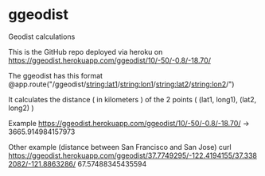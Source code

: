 # ggeodist
Geodist calculations

This is the GitHub repo deployed via heroku on https://ggeodist.herokuapp.com/ggeodist/10/-50/-0.8/-18.70/

The ggeodist has this format 
@app.route("/ggeodist/<string:lat1>/<string:lon1>/<string:lat2>/<string:lon2>/")

It calculates the distance ( in kilometers ) of the 2 points ( (lat1, long1), (lat2, long2) )

Example 
https://ggeodist.herokuapp.com/ggeodist/10/-50/-0.8/-18.70/  -> 3665.914984157973

Other example (distance between San Francisco and San Jose) 
curl https://ggeodist.herokuapp.com/ggeodist/37.7749295/-122.4194155/37.3382082/-121.8863286/
67.57488345435594


